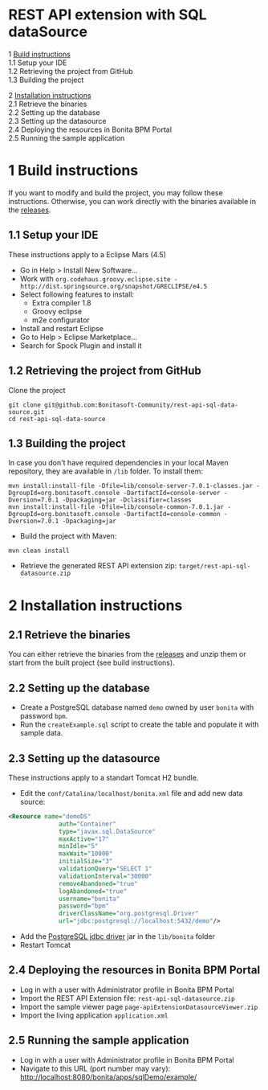 REST API extension with SQL dataSource
======================================

1 [Build instructions](#1-build-instructions)<br>
1.1 Setup your IDE<br>
1.2 Retrieving the project from GitHub<br>
1.3 Building the project<br>

2 [Installation instructions](#2-installation-instructions)<br>
2.1 Retrieve the binaries<br>
2.2 Setting up the database<br>
2.3 Setting up the datasource<br>
2.4 Deploying the resources in Bonita BPM Portal<br>
2.5 Running the sample application<br>


# 1 Build instructions
If you want to modify and build the project, you may follow these instructions.
Otherwise, you can work directly with the binaries available in the [releases](../../releases).


## 1.1 Setup your IDE
These instructions apply to a Eclipse Mars (4.5)

- Go in Help > Install New Software...
- Work with `org.codehaus.groovy.eclipse.site - http://dist.springsource.org/snapshot/GRECLIPSE/e4.5`
- Select following features to install:
	- Extra compiler 1.8 
	- Groovy eclipse
	- m2e configurator 
- Install and restart Eclipse
- Go to Help > Eclipse Marketplace...
- Search for Spock Plugin and install it


## 1.2 Retrieving the project from GitHub
Clone the project

```shell
git clone git@github.com:Bonitasoft-Community/rest-api-sql-data-source.git
cd rest-api-sql-data-source
```

## 1.3 Building the project
In case you don't have required dependencies in your local Maven repository, they are available in `/lib` folder.
To install them:
```shell
mvn install:install-file -Dfile=lib/console-server-7.0.1-classes.jar -DgroupId=org.bonitasoft.console -DartifactId=console-server -Dversion=7.0.1 -Dpackaging=jar -Dclassifier=classes
mvn install:install-file -Dfile=lib/console-common-7.0.1.jar -DgroupId=org.bonitasoft.console -DartifactId=console-common -Dversion=7.0.1 -Dpackaging=jar
```   

- Build the project with Maven:
```shell
mvn clean install
```
- Retrieve the generated REST API extension zip: `target/rest-api-sql-datasource.zip`


# 2 Installation instructions

## 2.1 Retrieve the binaries
You can either retrieve the binaries from the [releases](../../releases) and unzip them or start from the built project (see build instructions).

## 2.2 Setting up the database

- Create a PostgreSQL database named `demo` owned by user `bonita` with password `bpm`.
- Run the `createExample.sql` script to create the table and populate it with sample data.


## 2.3 Setting up the datasource

These instructions apply to a standart Tomcat H2 bundle.

- Edit the `conf/Catalina/localhost/bonita.xml` file and add new data source:

```xml
<Resource name="demoDS"
              auth="Container"
              type="javax.sql.DataSource"
              maxActive="17"
              minIdle="5"
              maxWait="10000"
              initialSize="3"
              validationQuery="SELECT 1"
              validationInterval="30000"
              removeAbandoned="true"
              logAbandoned="true"
              username="bonita"
              password="bpm"
              driverClassName="org.postgresql.Driver"
              url="jdbc:postgresql://localhost:5432/demo"/>
```

- Add the [PostgreSQL jdbc driver](https://jdbc.postgresql.org/download.html) jar in the `lib/bonita` folder
- Restart Tomcat


## 2.4 Deploying the resources in Bonita BPM Portal

- Log in with a user with Administrator profile in Bonita BPM Portal
- Import the REST API Extension file: `rest-api-sql-datasource.zip`
- Import the sample viewer page `page-apiExtensionDatasourceViewer.zip`
- Import the living application `application.xml`


## 2.5 Running the sample application

- Log in with a user with Administrator profile in Bonita BPM Portal
- Navigate to this URL (port number may vary):
[http://localhost:8080/bonita/apps/sqlDemo/example/](http://localhost:8080/bonita/apps/sqlDemo/example/)
